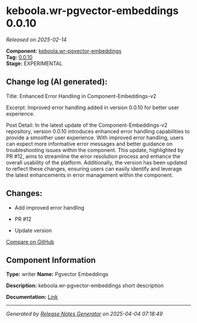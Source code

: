 #  keboola.wr-pgvector-embeddings 0.0.10

_Released on 2025-02-14_

**Component:** [keboola.wr-pgvector-embeddings](https://github.com/keboola/component-embeddings-v2)  
**Tag:** [0.0.10](https://github.com/keboola/component-embeddings-v2/releases/tag/0.0.10)  
**Stage:** EXPERIMENTAL


## Change log (AI generated):
Title: Enhanced Error Handling in Component-Embeddings-v2

Excerpt: Improved error handling added in version 0.0.10 for better user experience.

Post Detail: In the latest update of the Component-Embeddings-v2 repository, version 0.0.10 introduces enhanced error handling capabilities to provide a smoother user experience. With improved error handling, users can expect more informative error messages and better guidance on troubleshooting issues within the component. This update, highlighted by PR #12, aims to streamline the error resolution process and enhance the overall usability of the platform. Additionally, the version has been updated to reflect these changes, ensuring users can easily identify and leverage the latest enhancements in error management within the component.



## Changes:



- Add improved error handling 






- PR #12 




- Update version 



[Compare on GitHub](https://github.com/keboola/component-embeddings-v2/compare/0.0.9...0.0.10)



## Component Information
**Type:** writer
**Name:** Pgvector Embeddings

**Description:** keboola.wr-pgvector-embeddings short description


**Documentation:** [Link](https://github.com/keboola/component-embeddings-v2/blob/master/README.md)



---
_Generated by [Release Notes Generator](https://github.com/keboola/release-notes-generator)
on 2025-04-04 07:18:49_